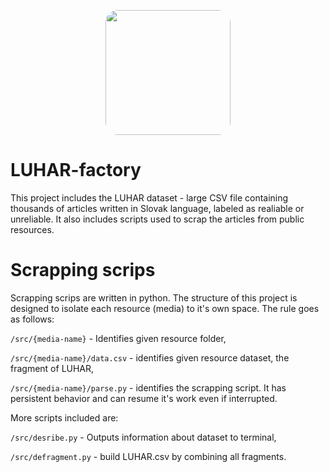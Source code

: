 <p align="center">
  <img src="https://gcdnb.pbrd.co/images/vU7OIQGrTN7W.png" align="center" width="200" style="border-radius: 20px;"/>
</p>

# LUHAR-factory
This project includes the LUHAR dataset - large CSV file containing thousands of articles written in Slovak language, labeled as realiable or unreliable. It also includes scripts used to scrap the articles from public resources.

# Scrapping scrips
Scrapping scrips are written in python. The structure of this project is designed to isolate each resource (media) to it's own space. The rule goes as follows:

`/src/{media-name}` - Identifies given resource folder,

`/src/{media-name}/data.csv` - identifies given resource dataset, the fragment of LUHAR,

`/src/{media-name}/parse.py` - identifies the scrapping script. It has persistent behavior and can resume it's work even if interrupted.

More scripts included are:

`/src/desribe.py` - Outputs information about dataset to terminal,

`/src/defragment.py` - build LUHAR.csv by combining all fragments.
